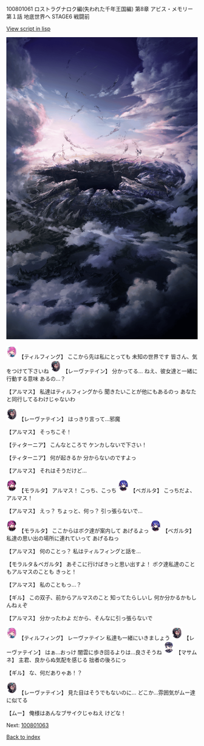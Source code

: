 100801061 ロストラグナロク編(失われた千年王国編) 第8章 アビス・メモリー 第１話 地底世界へ STAGE6 戦闘前

[View script in lisp](../scripts/100801061.txt)

![101_hole.png](../images/backgrounds/101_hole.png)

<img src="../images/units/3101411.png" alt="3101411.png" height="34"/>
【ティルフィング】
ここから先は私にとっても
未知の世界です
皆さん、気をつけて下さいね

<img src="../images/units/3100211.png" alt="3100211.png" height="34"/>
【レーヴァテイン】
分かってる…
ねえ、彼女達と一緒に行動する意味
あるの…？

【アルマス】
私達はティルフィングから
聞きたいことが他にもあるのっ
あなたと同行してるわけじゃないわ

<img src="../images/units/3100211.png" alt="3100211.png" height="34"/>
【レーヴァテイン】
はっきり言って…邪魔

【アルマス】
そっちこそ！

【ティターニア】
こんなところで
ケンカしないで下さい！

【ティターニア】
何が起きるか
分からないのですよっ

【アルマス】
それはそうだけど…

<img src="../images/units/3104011.png" alt="3104011.png" height="34"/>
【モラルタ】
アルマス！
こっち、こっち

<img src="../images/units/3104111.png" alt="3104111.png" height="34"/>
【ベガルタ】
こっちだよ、アルマス！

【アルマス】
えっ？
ちょっと、何っ？
引っ張らないで…

<img src="../images/units/3104011.png" alt="3104011.png" height="34"/>
【モラルタ】
ここからはボク達が案内して
あげるよっ

<img src="../images/units/3104111.png" alt="3104111.png" height="34"/>
【ベガルタ】
私達の思い出の場所に連れていって
あげるねっ

【アルマス】
何のことっ？
私はティルフィングと話を…

【モラルタ＆ベガルタ】
あそこに行けばきっと思い出すよ！
ボク達私達のこともアルマスのことも
きっと！

【アルマス】
私のこともっ…？

【ギル】
この双子、前からアルマスのこと
知ってたらしいし
何か分かるかもしんねぇぞ

【アルマス】
分かったわよ
だから、そんなに引っ張らないで

<img src="../images/units/3101411.png" alt="3101411.png" height="34"/>
【ティルフィング】
レーヴァテイン
私達も一緒にいきましょう

<img src="../images/units/3100211.png" alt="3100211.png" height="34"/>
【レーヴァテイン】
はぁ…おっけ
闇雲に歩き回るよりは…良さそうね

<img src="../images/units/3100111.png" alt="3100111.png" height="34"/>
【マサムネ】
主君、良からぬ気配を感じる
拙者の後ろにっ

【ギル】
な、何だありゃあ！？

<img src="../images/units/3100211.png" alt="3100211.png" height="34"/>
【レーヴァテイン】
見た目はそうでもないのに…
どこか…雰囲気がムー達に似てる

【ムー】
俺様はあんなブサイクじゃねえ
けどな！

Next: [100801063](100801063.md)

[Back to index](index.md)
